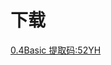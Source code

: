<h1>下载</h1>
<a href="https://pan.baidu.com/s/1qfdoq0wdVuuALoYOg4LkGA?pwd=52YH">0.4Basic 提取码:52YH</a>
